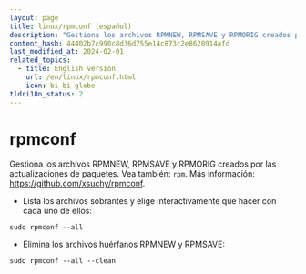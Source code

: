 ```yaml
---
layout: page
title: linux/rpmconf (español)
description: "Gestiona los archivos RPMNEW, RPMSAVE y RPMORIG creados por las actualizaciones de paquetes."
content_hash: 44402b7c990c8d36d755e14c873c2e8620914afd
last_modified_at: 2024-02-01
related_topics:
  - title: English version
    url: /en/linux/rpmconf.html
    icon: bi bi-globe
tldri18n_status: 2
---
```

# rpmconf

Gestiona los archivos RPMNEW, RPMSAVE y RPMORIG creados por las actualizaciones de paquetes.
Vea también: `rpm`.
Más información: <https://github.com/xsuchy/rpmconf>.

- Lista los archivos sobrantes y elige interactivamente que hacer con cada uno de ellos:

`sudo rpmconf --all`

- Elimina los archivos huérfanos RPMNEW y RPMSAVE:

`sudo rpmconf --all --clean`
